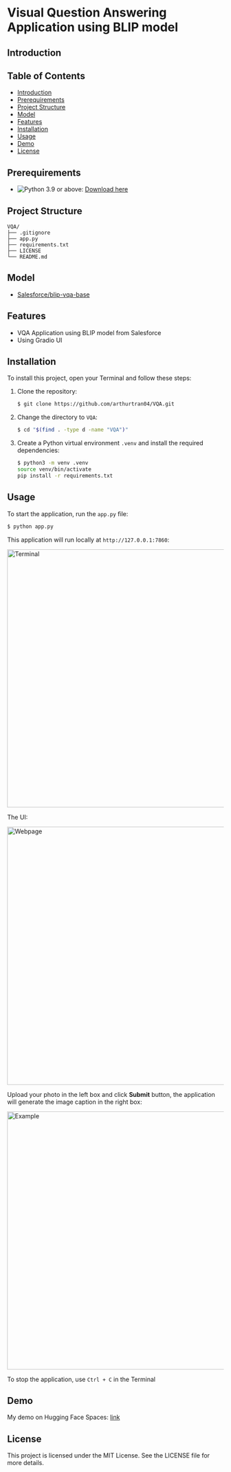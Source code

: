 # Visual Question Answering Application using BLIP model

## Introduction



## Table of Contents

- [Introduction](#introduction)
- [Prerequirements](#prerequirements)
- [Project Structure](#project-structure)
- [Model](#model)
- [Features](#features)
- [Installation](#installation)
- [Usage](#usage)
- [Demo](#demo)
- [License](#license)

## Prerequirements

- ![Python 3.9](https://img.shields.io/badge/Python-3.9-blue) or above: [Download here](https://python.org/downloads)

## Project Structure

```
VQA/
├── .gitignore
├── app.py
├── requirements.txt
├── LICENSE
└── README.md
```

## Model

- [Salesforce/blip-vqa-base](https://huggingface.co/Salesforce/blip-vqa-base)

## Features

- VQA Application using BLIP model from Salesforce
- Using Gradio UI

## Installation

To install this project, open your Terminal and follow these steps:

1. Clone the repository:

    ```sh
    $ git clone https://github.com/arthurtran04/VQA.git
    ```

2. Change the directory to `VQA`:

    ```sh
    $ cd "$(find . -type d -name "VQA")"
    ```

3. Create a Python virtual environment `.venv` and install the required dependencies:

    ```sh
    $ python3 -m venv .venv
    source venv/bin/activate
    pip install -r requirements.txt
    ```

## Usage

To start the application, run the `app.py` file:

   ```sh
   $ python app.py
   ```
This application will run locally at `http://127.0.0.1:7860`:

<img width="600rem" alt="Terminal" src="https://github.com/user-attachments/assets/f38485bb-8630-45bf-affc-e1a173f19e87"/>

The UI:

<img width="600rem" alt="Webpage" src="https://github.com/user-attachments/assets/6d013928-b0b4-4c13-b03c-6d617e692646"/>

Upload your photo in the left box and click **Submit** button, the application will generate the image caption in the right box:

<img width="600rem" alt="Example" src="https://github.com/user-attachments/assets/e39f8825-fc4d-42aa-9429-3941c2eb6014"/>

To stop the application, use `Ctrl + C` in the Terminal

## Demo

My demo on Hugging Face Spaces: [link](https://huggingface.co/spaces/josephtran04/image-captioning)

## License

This project is licensed under the MIT License. See the LICENSE file for more details.
